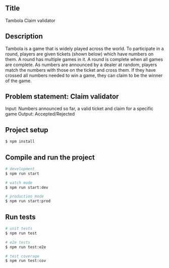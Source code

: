 ## Title
Tambola Claim validator

## Description

Tambola is a game that is widely played across the world. To participate in a round, players are given tickets (shown below) which have numbers on them. A round has multiple games in it. A round is complete when all games are complete. As numbers are announced by a dealer at random, players match the numbers with those on the ticket and cross them. If they have crossed all numbers needed to win a game, they can claim to be the winner of the game.

## Problem statement: Claim validator
Input: Numbers announced so far, a valid ticket and claim for a specific game
Output: Accepted/Rejected

## Project setup

```bash
$ npm install
```

## Compile and run the project

```bash
# development
$ npm run start

# watch mode
$ npm run start:dev

# production mode
$ npm run start:prod
```

## Run tests

```bash
# unit tests
$ npm run test

# e2e tests
$ npm run test:e2e

# test coverage
$ npm run test:cov
```

